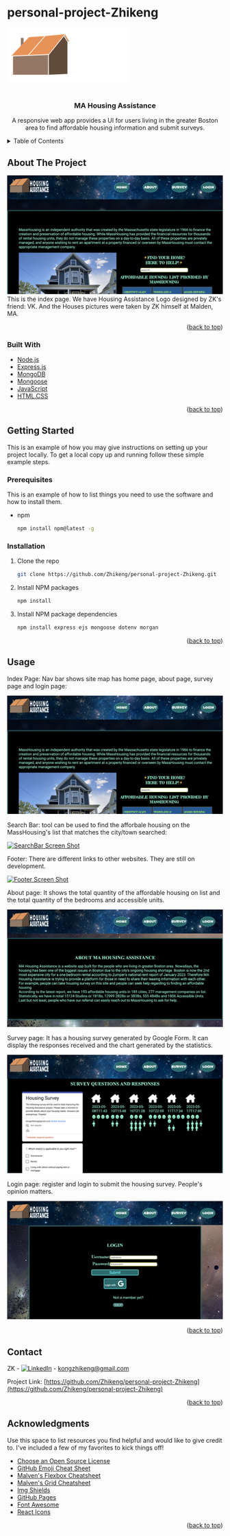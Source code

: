 # personal-project-Zhikeng

<div id="top"></div>

<!-- PROJECT LOGO -->
<div>
<img src="public/images/LOGO-01.png" alt="HOUSING_AID_LOGO">
</div>
<br />
<div align="center">

  <h3 align="center">MA Housing Assistance</h3>

  <p align="center">
   A responsive web app provides a UI for users living in the greater Boston area to find affordable housing information and submit surveys.
    <br />
<!--     <a href="https://github.com/othneildrew/Best-README-Template"><strong>Explore the docs »</strong></a>
    <br />
    <br />
    <a href="https://github.com/othneildrew/Best-README-Template">View Demo</a>
    ·
    <a href="https://github.com/othneildrew/Best-README-Template/issues">Report Bug</a>
    ·
    <a href="https://github.com/othneildrew/Best-README-Template/issues">Request Feature</a> -->
  </p>
</div>



<!-- TABLE OF CONTENTS -->
<details>
  <summary>Table of Contents</summary>
  <ol>
    <li>
      <a href="#about-the-project">About The Project</a>
      <ul>
        <li><a href="#built-with">Built With</a></li>
      </ul>
    </li>
    <li>
      <a href="#getting-started">Getting Started</a>
      <ul>
        <li><a href="#prerequisites">Prerequisites</a></li>
        <li><a href="#installation">Installation</a></li>
      </ul>
    </li>
    <li><a href="#usage">Usage</a></li>
    <li><a href="#contact">Contact</a></li>
    <li><a href="#acknowledgments">Acknowledgments</a></li>
  </ol>
</details>



<!-- ABOUT THE PROJECT -->
## About The Project

[![Homepage Screen Shot](/public/images/index-screenshot.png)](https://github.com/Zhikeng/personal-project-Zhikeng.git)
This is the index page. We have Housing Assistance Logo designed by ZK's friend: VK. And the Houses pictures were taken by ZK himself at Malden, MA. 

<p align="right">(<a href="#top">back to top</a>)</p>



### Built With

* [Node.js](https://nodejs.org/)
* [Express.js](https://expressjs.com/)
* [MongoDB](https://www.mongodb.com/)
* [Mongoose](https://mongoosejs.com/)
* [JavaScript](https://www.javascript.com/)
* [HTML.CSS](https://html.com/)

<p align="right">(<a href="#top">back to top</a>)</p>



<!-- GETTING STARTED -->
## Getting Started

This is an example of how you may give instructions on setting up your project locally.
To get a local copy up and running follow these simple example steps.

### Prerequisites

This is an example of how to list things you need to use the software and how to install them.
* npm
  ```sh
  npm install npm@latest -g
  ```

### Installation

1. Clone the repo
   ```sh
   git clone https://github.com/Zhikeng/personal-project-Zhikeng.git
   ```
2. Install NPM packages
   ```sh
   npm install
   ```
3. Install NPM package dependencies
   ```sh
   npm install express ejs mongoose dotenv morgan 
   ```

<p align="right">(<a href="#top">back to top</a>)</p>



<!-- USAGE EXAMPLES -->
## Usage
Index Page: Nav bar shows site map has home page, about page, survey page and login page:

[![Homepage Screen Shot](/public/images/index-screenshot.png)](https://github.com/Zhikeng/personal-project-Zhikeng.git)

Search Bar: tool can be used to find the afforbale housing on the MassHousing's list that matches the city/town searched:

[![SearchBar Screen Shot](/public/images/search-screenshot.png)](https://github.com/Zhikeng/personal-project-Zhikeng.git)

Footer: There are different links to other websites. They are still on development.

[![Footer Screen Shot](/public/images/footer-screenshot.png)](https://github.com/Zhikeng/personal-project-Zhikeng.git)

About page: It shows the total quantity of the affordable housing on list and the total quantity of the bedrooms and accessible units.

[![About Screen Shot](/public/images/about-screenshot.png)](https://github.com/Zhikeng/personal-project-Zhikeng.git)

Survey page: It has a housing survey generated by Google Form. It can display the responses received and the chart generated by the statistics.

[![Survey Screen Shot](/public/images/survey-screenshot.png)](https://github.com/Zhikeng/personal-project-Zhikeng.git)

Login page: register and login to submit the housing survey. People's opinion matters.

[![Login Screen Shot](/public/images/login-screenshot.png)](https://github.com/Zhikeng/personal-project-Zhikeng.git)

<p align="right">(<a href="#top">back to top</a>)</p>



<!-- CONTACT -->
## Contact

ZK - [![LinkedIn][linkedin-shield]][linkedin-url] - kongzhikeng@gmail.com

Project Link: [https://github.com/Zhikeng/personal-project-Zhikeng](https://github.com/Zhikeng/personal-project-Zhikeng)

<p align="right">(<a href="#top">back to top</a>)</p>



<!-- ACKNOWLEDGMENTS -->
## Acknowledgments

Use this space to list resources you find helpful and would like to give credit to. I've included a few of my favorites to kick things off!

* [Choose an Open Source License](https://choosealicense.com)
* [GitHub Emoji Cheat Sheet](https://www.webpagefx.com/tools/emoji-cheat-sheet)
* [Malven's Flexbox Cheatsheet](https://flexbox.malven.co/)
* [Malven's Grid Cheatsheet](https://grid.malven.co/)
* [Img Shields](https://shields.io)
* [GitHub Pages](https://pages.github.com)
* [Font Awesome](https://fontawesome.com)
* [React Icons](https://react-icons.github.io/react-icons/search)

<p align="right">(<a href="#top">back to top</a>)</p>

[linkedin-shield]: https://img.shields.io/badge/-LinkedIn-black.svg?style=for-the-badge&logo=linkedin&colorB=555
[linkedin-url]: https://www.linkedin.com/in/zhikeng-kong/
